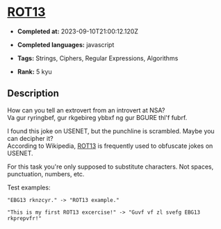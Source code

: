 # [ROT13](https://www.codewars.com/kata/52223df9e8f98c7aa7000062)

- **Completed at:** 2023-09-10T21:00:12.120Z

- **Completed languages:** javascript

- **Tags:** Strings, Ciphers, Regular Expressions, Algorithms

- **Rank:** 5 kyu

## Description

How can you tell an extrovert from an introvert at NSA?  
Va gur ryringbef, gur rkgebireg ybbxf ng gur BGURE thl'f fubrf.

I found this joke on USENET, but the punchline is scrambled. Maybe you can decipher it?  
According to Wikipedia, [ROT13](http://en.wikipedia.org/wiki/ROT13) is frequently used to obfuscate jokes on USENET.

For this task you're only supposed to substitute characters. Not spaces, punctuation, numbers, etc.

Test examples:

```
"EBG13 rknzcyr." -> "ROT13 example."

"This is my first ROT13 excercise!" -> "Guvf vf zl svefg EBG13 rkprepvfr!"
```
